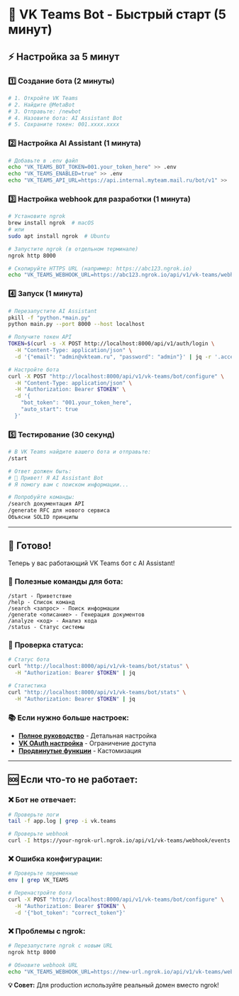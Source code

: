 # 🚀 VK Teams Bot - Быстрый старт (5 минут)

## ⚡ Настройка за 5 минут

### 1️⃣ **Создание бота (2 минуты)**

```bash
# 1. Откройте VK Teams
# 2. Найдите @MetaBot
# 3. Отправьте: /newbot
# 4. Назовите бота: AI Assistant Bot
# 5. Сохраните токен: 001.xxxx.xxxx
```

### 2️⃣ **Настройка AI Assistant (1 минута)**

```bash
# Добавьте в .env файл
echo "VK_TEAMS_BOT_TOKEN=001.your_token_here" >> .env
echo "VK_TEAMS_ENABLED=true" >> .env
echo "VK_TEAMS_API_URL=https://api.internal.myteam.mail.ru/bot/v1" >> .env
```

### 3️⃣ **Настройка webhook для разработки (1 минута)**

```bash
# Установите ngrok
brew install ngrok  # macOS
# или
sudo apt install ngrok  # Ubuntu

# Запустите ngrok (в отдельном терминале)
ngrok http 8000

# Скопируйте HTTPS URL (например: https://abc123.ngrok.io)
echo "VK_TEAMS_WEBHOOK_URL=https://abc123.ngrok.io/api/v1/vk-teams/webhook/events" >> .env
```

### 4️⃣ **Запуск (1 минута)**

```bash
# Перезапустите AI Assistant
pkill -f "python.*main.py"
python main.py --port 8000 --host localhost

# Получите токен API
TOKEN=$(curl -s -X POST http://localhost:8000/api/v1/auth/login \
  -H "Content-Type: application/json" \
  -d '{"email": "admin@vkteam.ru", "password": "admin"}' | jq -r '.access_token')

# Настройте бота
curl -X POST "http://localhost:8000/api/v1/vk-teams/bot/configure" \
  -H "Content-Type: application/json" \
  -H "Authorization: Bearer $TOKEN" \
  -d '{
    "bot_token": "001.your_token_here",
    "auto_start": true
  }'
```

### 5️⃣ **Тестирование (30 секунд)**

```bash
# В VK Teams найдите вашего бота и отправьте:
/start

# Ответ должен быть:
# 🤖 Привет! Я AI Assistant Bot
# Я помогу вам с поиском информации...

# Попробуйте команды:
/search документация API
/generate RFC для нового сервиса
Объясни SOLID принципы
```

---

## 🎯 **Готово!** 

Теперь у вас работающий VK Teams бот с AI Assistant!

### 📝 **Полезные команды для бота:**

```
/start - Приветствие
/help - Список команд
/search <запрос> - Поиск информации
/generate <описание> - Генерация документов
/analyze <код> - Анализ кода
/status - Статус системы
```

### 🔧 **Проверка статуса:**

```bash
# Статус бота
curl "http://localhost:8000/api/v1/vk-teams/bot/status" \
  -H "Authorization: Bearer $TOKEN" | jq

# Статистика
curl "http://localhost:8000/api/v1/vk-teams/bot/stats" \
  -H "Authorization: Bearer $TOKEN" | jq
```

### 📚 **Если нужно больше настроек:**

- **[Полное руководство](VK_TEAMS_COMPLETE_SETUP_GUIDE.md)** - Детальная настройка
- **[VK OAuth настройка](integrations/VK_OAUTH_GUIDE.md)** - Ограничение доступа
- **[Продвинутые функции](integrations/VK_TEAMS_INTEGRATION.md)** - Кастомизация

---

## 🆘 **Если что-то не работает:**

### ❌ **Бот не отвечает:**
```bash
# Проверьте логи
tail -f app.log | grep -i vk.teams

# Проверьте webhook
curl -I https://your-ngrok-url.ngrok.io/api/v1/vk-teams/webhook/events
```

### ❌ **Ошибка конфигурации:**
```bash
# Проверьте переменные
env | grep VK_TEAMS

# Перенастройте бота
curl -X POST "http://localhost:8000/api/v1/vk-teams/bot/configure" \
  -H "Authorization: Bearer $TOKEN" \
  -d '{"bot_token": "correct_token"}'
```

### ❌ **Проблемы с ngrok:**
```bash
# Перезапустите ngrok с новым URL
ngrok http 8000

# Обновите webhook URL
echo "VK_TEAMS_WEBHOOK_URL=https://new-url.ngrok.io/api/v1/vk-teams/webhook/events" >> .env
```

**💡 Совет:** Для production используйте реальный домен вместо ngrok! 